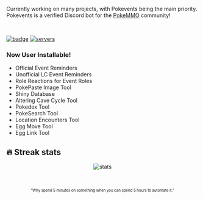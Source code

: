 
Currently working on many projects, with Pokevents being the main priority.  
Pokevents is a verified Discord bot for the [PokeMMO](https://forums.pokemmo.com) community!  
  
</br>

[<img alt="badge" src="https://img.shields.io/badge/dynamic/json?url=https%3A%2F%2Fdiscord.bots.gg%2Fapi%2Fv1%2Fbots%2F731734090365141062&query=%24.status&style=for-the-badge&logo=discord&logoColor=7289da&label=Pok%C3%A9vents%237341&labelColor=2c2f33&color=7289da" />](https://discord.com/oauth2/authorize?client_id=731734090365141062) [<img alt="servers" src="https://img.shields.io/badge/dynamic/json?url=https%3A%2F%2Fdiscord.bots.gg%2Fapi%2Fv1%2Fbots%2F731734090365141062&query=%24.guildCount&style=for-the-badge&label=Servers&labelColor=2c2f33&color=7289da" />](https://discord.com/oauth2/authorize?client_id=731734090365141062)
### Now User Installable!
  - Official Event Reminders
  - Unofficial LC Event Reminders
  - Role Reactions for Event Roles
  - PokePaste Image Tool
  - Shiny Database
  - Altering Cave Cycle Tool
  - Pokedex Tool
  - PokeSearch Tool
  - Location Encounters Tool
  - Egg Move Tool
  - Egg Link Tool

## 🔥 Streak stats
<div align="center">
  <img alt="stats" src="https://github-readme-streak-stats.herokuapp.com/?user=seth-revz&theme=dark&date_format=M%20j%5B%2C%20Y%5D&fire=DD140B)">  
</div><br>

<br>
<p align="center"><sub><sup>"Why spend 5 minutes on something when you can spend 5 hours to automate it."</sup></sub></p>
